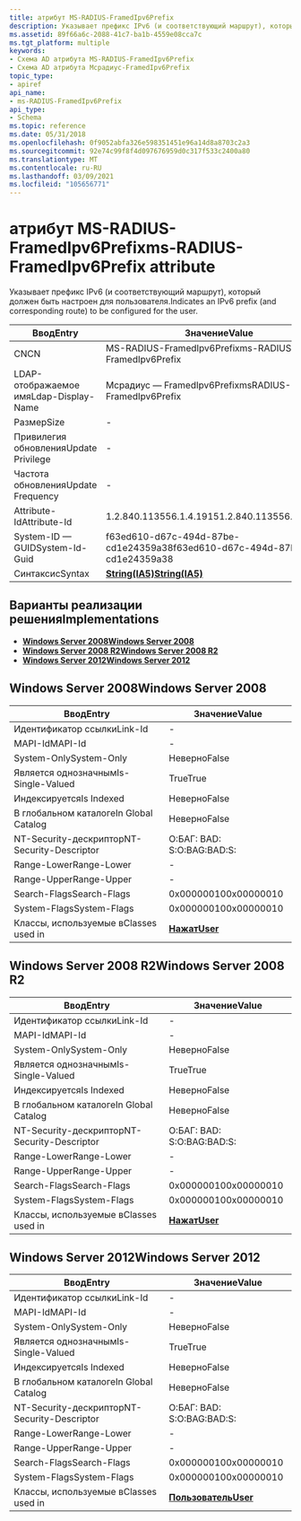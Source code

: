```yaml
---
title: атрибут MS-RADIUS-FramedIpv6Prefix
description: Указывает префикс IPv6 (и соответствующий маршрут), который должен быть настроен для пользователя. | атрибут MS-RADIUS-FramedIpv6Prefix
ms.assetid: 89f66a6c-2088-41c7-ba1b-4559e08cca7c
ms.tgt_platform: multiple
keywords:
- Схема AD атрибута MS-RADIUS-FramedIpv6Prefix
- Схема AD атрибута Мсрадиус-FramedIpv6Prefix
topic_type:
- apiref
api_name:
- ms-RADIUS-FramedIpv6Prefix
api_type:
- Schema
ms.topic: reference
ms.date: 05/31/2018
ms.openlocfilehash: 0f9052abfa326e598351451e96a14d8a8703c2a3
ms.sourcegitcommit: 92e74c99f8f4d097676959d0c317f533c2400a80
ms.translationtype: MT
ms.contentlocale: ru-RU
ms.lasthandoff: 03/09/2021
ms.locfileid: "105656771"
---
```

# <a name="ms-radius-framedipv6prefix-attribute"></a><span data-ttu-id="8f092-106">атрибут MS-RADIUS-FramedIpv6Prefix</span><span class="sxs-lookup"><span data-stu-id="8f092-106">ms-RADIUS-FramedIpv6Prefix attribute</span></span>

<span data-ttu-id="8f092-107">Указывает префикс IPv6 (и соответствующий маршрут), который должен быть настроен для пользователя.</span><span class="sxs-lookup"><span data-stu-id="8f092-107">Indicates an IPv6 prefix (and corresponding route) to be configured for the user.</span></span>



| <span data-ttu-id="8f092-108">Ввод</span><span class="sxs-lookup"><span data-stu-id="8f092-108">Entry</span></span> | <span data-ttu-id="8f092-109">Значение</span><span class="sxs-lookup"><span data-stu-id="8f092-109">Value</span></span> |
|-------------------|--------------------------------------|
| <span data-ttu-id="8f092-110">CN</span><span class="sxs-lookup"><span data-stu-id="8f092-110">CN</span></span>                | <span data-ttu-id="8f092-111">MS-RADIUS-FramedIpv6Prefix</span><span class="sxs-lookup"><span data-stu-id="8f092-111">ms-RADIUS-FramedIpv6Prefix</span></span>           |
| <span data-ttu-id="8f092-112">LDAP-отображаемое имя</span><span class="sxs-lookup"><span data-stu-id="8f092-112">Ldap-Display-Name</span></span> | <span data-ttu-id="8f092-113">Мсрадиус — FramedIpv6Prefix</span><span class="sxs-lookup"><span data-stu-id="8f092-113">msRADIUS-FramedIpv6Prefix</span></span>            |
| <span data-ttu-id="8f092-114">Размер</span><span class="sxs-lookup"><span data-stu-id="8f092-114">Size</span></span>              | \-                                   |
| <span data-ttu-id="8f092-115">Привилегия обновления</span><span class="sxs-lookup"><span data-stu-id="8f092-115">Update Privilege</span></span>  | \-                                   |
| <span data-ttu-id="8f092-116">Частота обновления</span><span class="sxs-lookup"><span data-stu-id="8f092-116">Update Frequency</span></span>  | \-                                   |
| <span data-ttu-id="8f092-117">Attribute-Id</span><span class="sxs-lookup"><span data-stu-id="8f092-117">Attribute-Id</span></span>      | <span data-ttu-id="8f092-118">1.2.840.113556.1.4.1915</span><span class="sxs-lookup"><span data-stu-id="8f092-118">1.2.840.113556.1.4.1915</span></span>              |
| <span data-ttu-id="8f092-119">System-ID — GUID</span><span class="sxs-lookup"><span data-stu-id="8f092-119">System-Id-Guid</span></span>    | <span data-ttu-id="8f092-120">f63ed610-d67c-494d-87be-cd1e24359a38</span><span class="sxs-lookup"><span data-stu-id="8f092-120">f63ed610-d67c-494d-87be-cd1e24359a38</span></span> |
| <span data-ttu-id="8f092-121">Синтаксис</span><span class="sxs-lookup"><span data-stu-id="8f092-121">Syntax</span></span>            | [<span data-ttu-id="8f092-122">**String(IA5)**</span><span class="sxs-lookup"><span data-stu-id="8f092-122">**String(IA5)**</span></span>](s-string-ia5.md)  |



## <a name="implementations"></a><span data-ttu-id="8f092-123">Варианты реализации решения</span><span class="sxs-lookup"><span data-stu-id="8f092-123">Implementations</span></span>

-   [<span data-ttu-id="8f092-124">**Windows Server 2008**</span><span class="sxs-lookup"><span data-stu-id="8f092-124">**Windows Server 2008**</span></span>](#windows-server-2008)
-   [<span data-ttu-id="8f092-125">**Windows Server 2008 R2**</span><span class="sxs-lookup"><span data-stu-id="8f092-125">**Windows Server 2008 R2**</span></span>](#windows-server-2008-r2)
-   [<span data-ttu-id="8f092-126">**Windows Server 2012**</span><span class="sxs-lookup"><span data-stu-id="8f092-126">**Windows Server 2012**</span></span>](#windows-server-2012)

## <a name="windows-server-2008"></a><span data-ttu-id="8f092-127">Windows Server 2008</span><span class="sxs-lookup"><span data-stu-id="8f092-127">Windows Server 2008</span></span>



| <span data-ttu-id="8f092-128">Ввод</span><span class="sxs-lookup"><span data-stu-id="8f092-128">Entry</span></span> | <span data-ttu-id="8f092-129">Значение</span><span class="sxs-lookup"><span data-stu-id="8f092-129">Value</span></span> |
|------------------------|-----------------------------------|
| <span data-ttu-id="8f092-130">Идентификатор ссылки</span><span class="sxs-lookup"><span data-stu-id="8f092-130">Link-Id</span></span>                | \-                                |
| <span data-ttu-id="8f092-131">MAPI-Id</span><span class="sxs-lookup"><span data-stu-id="8f092-131">MAPI-Id</span></span>                | \-                                |
| <span data-ttu-id="8f092-132">System-Only</span><span class="sxs-lookup"><span data-stu-id="8f092-132">System-Only</span></span>            | <span data-ttu-id="8f092-133">Неверно</span><span class="sxs-lookup"><span data-stu-id="8f092-133">False</span></span>                             |
| <span data-ttu-id="8f092-134">Является однозначным</span><span class="sxs-lookup"><span data-stu-id="8f092-134">Is-Single-Valued</span></span>       | <span data-ttu-id="8f092-135">True</span><span class="sxs-lookup"><span data-stu-id="8f092-135">True</span></span>                              |
| <span data-ttu-id="8f092-136">Индексируется</span><span class="sxs-lookup"><span data-stu-id="8f092-136">Is Indexed</span></span>             | <span data-ttu-id="8f092-137">Неверно</span><span class="sxs-lookup"><span data-stu-id="8f092-137">False</span></span>                             |
| <span data-ttu-id="8f092-138">В глобальном каталоге</span><span class="sxs-lookup"><span data-stu-id="8f092-138">In Global Catalog</span></span>      | <span data-ttu-id="8f092-139">Неверно</span><span class="sxs-lookup"><span data-stu-id="8f092-139">False</span></span>                             |
| <span data-ttu-id="8f092-140">NT-Security-дескриптор</span><span class="sxs-lookup"><span data-stu-id="8f092-140">NT-Security-Descriptor</span></span> | <span data-ttu-id="8f092-141">О:БАГ: BAD: S:</span><span class="sxs-lookup"><span data-stu-id="8f092-141">O:BAG:BAD:S:</span></span>                      |
| <span data-ttu-id="8f092-142">Range-Lower</span><span class="sxs-lookup"><span data-stu-id="8f092-142">Range-Lower</span></span>            | \-                                |
| <span data-ttu-id="8f092-143">Range-Upper</span><span class="sxs-lookup"><span data-stu-id="8f092-143">Range-Upper</span></span>            | \-                                |
| <span data-ttu-id="8f092-144">Search-Flags</span><span class="sxs-lookup"><span data-stu-id="8f092-144">Search-Flags</span></span>           | <span data-ttu-id="8f092-145">0x00000010</span><span class="sxs-lookup"><span data-stu-id="8f092-145">0x00000010</span></span>                        |
| <span data-ttu-id="8f092-146">System-Flags</span><span class="sxs-lookup"><span data-stu-id="8f092-146">System-Flags</span></span>           | <span data-ttu-id="8f092-147">0x00000010</span><span class="sxs-lookup"><span data-stu-id="8f092-147">0x00000010</span></span>                        |
| <span data-ttu-id="8f092-148">Классы, используемые в</span><span class="sxs-lookup"><span data-stu-id="8f092-148">Classes used in</span></span>        | [<span data-ttu-id="8f092-149">**Нажат**</span><span class="sxs-lookup"><span data-stu-id="8f092-149">**User**</span></span>](c-user.md)<br/> |



## <a name="windows-server-2008-r2"></a><span data-ttu-id="8f092-150">Windows Server 2008 R2</span><span class="sxs-lookup"><span data-stu-id="8f092-150">Windows Server 2008 R2</span></span>



| <span data-ttu-id="8f092-151">Ввод</span><span class="sxs-lookup"><span data-stu-id="8f092-151">Entry</span></span> | <span data-ttu-id="8f092-152">Значение</span><span class="sxs-lookup"><span data-stu-id="8f092-152">Value</span></span> |
|------------------------|-----------------------------------|
| <span data-ttu-id="8f092-153">Идентификатор ссылки</span><span class="sxs-lookup"><span data-stu-id="8f092-153">Link-Id</span></span>                | \-                                |
| <span data-ttu-id="8f092-154">MAPI-Id</span><span class="sxs-lookup"><span data-stu-id="8f092-154">MAPI-Id</span></span>                | \-                                |
| <span data-ttu-id="8f092-155">System-Only</span><span class="sxs-lookup"><span data-stu-id="8f092-155">System-Only</span></span>            | <span data-ttu-id="8f092-156">Неверно</span><span class="sxs-lookup"><span data-stu-id="8f092-156">False</span></span>                             |
| <span data-ttu-id="8f092-157">Является однозначным</span><span class="sxs-lookup"><span data-stu-id="8f092-157">Is-Single-Valued</span></span>       | <span data-ttu-id="8f092-158">True</span><span class="sxs-lookup"><span data-stu-id="8f092-158">True</span></span>                              |
| <span data-ttu-id="8f092-159">Индексируется</span><span class="sxs-lookup"><span data-stu-id="8f092-159">Is Indexed</span></span>             | <span data-ttu-id="8f092-160">Неверно</span><span class="sxs-lookup"><span data-stu-id="8f092-160">False</span></span>                             |
| <span data-ttu-id="8f092-161">В глобальном каталоге</span><span class="sxs-lookup"><span data-stu-id="8f092-161">In Global Catalog</span></span>      | <span data-ttu-id="8f092-162">Неверно</span><span class="sxs-lookup"><span data-stu-id="8f092-162">False</span></span>                             |
| <span data-ttu-id="8f092-163">NT-Security-дескриптор</span><span class="sxs-lookup"><span data-stu-id="8f092-163">NT-Security-Descriptor</span></span> | <span data-ttu-id="8f092-164">О:БАГ: BAD: S:</span><span class="sxs-lookup"><span data-stu-id="8f092-164">O:BAG:BAD:S:</span></span>                      |
| <span data-ttu-id="8f092-165">Range-Lower</span><span class="sxs-lookup"><span data-stu-id="8f092-165">Range-Lower</span></span>            | \-                                |
| <span data-ttu-id="8f092-166">Range-Upper</span><span class="sxs-lookup"><span data-stu-id="8f092-166">Range-Upper</span></span>            | \-                                |
| <span data-ttu-id="8f092-167">Search-Flags</span><span class="sxs-lookup"><span data-stu-id="8f092-167">Search-Flags</span></span>           | <span data-ttu-id="8f092-168">0x00000010</span><span class="sxs-lookup"><span data-stu-id="8f092-168">0x00000010</span></span>                        |
| <span data-ttu-id="8f092-169">System-Flags</span><span class="sxs-lookup"><span data-stu-id="8f092-169">System-Flags</span></span>           | <span data-ttu-id="8f092-170">0x00000010</span><span class="sxs-lookup"><span data-stu-id="8f092-170">0x00000010</span></span>                        |
| <span data-ttu-id="8f092-171">Классы, используемые в</span><span class="sxs-lookup"><span data-stu-id="8f092-171">Classes used in</span></span>        | [<span data-ttu-id="8f092-172">**Нажат**</span><span class="sxs-lookup"><span data-stu-id="8f092-172">**User**</span></span>](c-user.md)<br/> |



## <a name="windows-server-2012"></a><span data-ttu-id="8f092-173">Windows Server 2012</span><span class="sxs-lookup"><span data-stu-id="8f092-173">Windows Server 2012</span></span>



| <span data-ttu-id="8f092-174">Ввод</span><span class="sxs-lookup"><span data-stu-id="8f092-174">Entry</span></span> | <span data-ttu-id="8f092-175">Значение</span><span class="sxs-lookup"><span data-stu-id="8f092-175">Value</span></span> |
|------------------------|-----------------------------------|
| <span data-ttu-id="8f092-176">Идентификатор ссылки</span><span class="sxs-lookup"><span data-stu-id="8f092-176">Link-Id</span></span>                | \-                                |
| <span data-ttu-id="8f092-177">MAPI-Id</span><span class="sxs-lookup"><span data-stu-id="8f092-177">MAPI-Id</span></span>                | \-                                |
| <span data-ttu-id="8f092-178">System-Only</span><span class="sxs-lookup"><span data-stu-id="8f092-178">System-Only</span></span>            | <span data-ttu-id="8f092-179">Неверно</span><span class="sxs-lookup"><span data-stu-id="8f092-179">False</span></span>                             |
| <span data-ttu-id="8f092-180">Является однозначным</span><span class="sxs-lookup"><span data-stu-id="8f092-180">Is-Single-Valued</span></span>       | <span data-ttu-id="8f092-181">True</span><span class="sxs-lookup"><span data-stu-id="8f092-181">True</span></span>                              |
| <span data-ttu-id="8f092-182">Индексируется</span><span class="sxs-lookup"><span data-stu-id="8f092-182">Is Indexed</span></span>             | <span data-ttu-id="8f092-183">Неверно</span><span class="sxs-lookup"><span data-stu-id="8f092-183">False</span></span>                             |
| <span data-ttu-id="8f092-184">В глобальном каталоге</span><span class="sxs-lookup"><span data-stu-id="8f092-184">In Global Catalog</span></span>      | <span data-ttu-id="8f092-185">Неверно</span><span class="sxs-lookup"><span data-stu-id="8f092-185">False</span></span>                             |
| <span data-ttu-id="8f092-186">NT-Security-дескриптор</span><span class="sxs-lookup"><span data-stu-id="8f092-186">NT-Security-Descriptor</span></span> | <span data-ttu-id="8f092-187">О:БАГ: BAD: S:</span><span class="sxs-lookup"><span data-stu-id="8f092-187">O:BAG:BAD:S:</span></span>                      |
| <span data-ttu-id="8f092-188">Range-Lower</span><span class="sxs-lookup"><span data-stu-id="8f092-188">Range-Lower</span></span>            | \-                                |
| <span data-ttu-id="8f092-189">Range-Upper</span><span class="sxs-lookup"><span data-stu-id="8f092-189">Range-Upper</span></span>            | \-                                |
| <span data-ttu-id="8f092-190">Search-Flags</span><span class="sxs-lookup"><span data-stu-id="8f092-190">Search-Flags</span></span>           | <span data-ttu-id="8f092-191">0x00000010</span><span class="sxs-lookup"><span data-stu-id="8f092-191">0x00000010</span></span>                        |
| <span data-ttu-id="8f092-192">System-Flags</span><span class="sxs-lookup"><span data-stu-id="8f092-192">System-Flags</span></span>           | <span data-ttu-id="8f092-193">0x00000010</span><span class="sxs-lookup"><span data-stu-id="8f092-193">0x00000010</span></span>                        |
| <span data-ttu-id="8f092-194">Классы, используемые в</span><span class="sxs-lookup"><span data-stu-id="8f092-194">Classes used in</span></span>        | [<span data-ttu-id="8f092-195">**Пользователь**</span><span class="sxs-lookup"><span data-stu-id="8f092-195">**User**</span></span>](c-user.md)<br/> |



 

 





